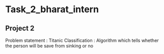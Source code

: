 # Task_2_bharat_intern
## Project 2
Problem statement :
Titanic Classification : Algorithm which tells whether the person will be save from sinking or no
